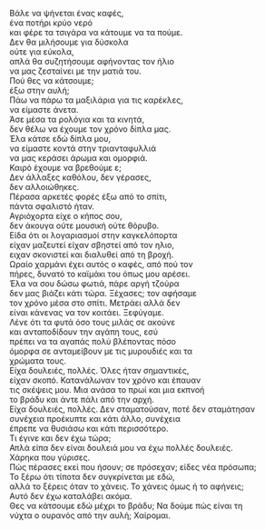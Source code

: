 Βάλε να ψήνεται ένας καφές,\
ένα ποτήρι κρύο νερό\
και φέρε τα τσιγάρα να κάτουμε να τα πούμε.\
Δεν θα μιλήσουμε για δύσκολα\
ούτε για εύκολα,\
απλά θα συζητήσουμε αφήνοντας τον ήλιο\
να μας ζεσταίνει με την ματιά του.\
Πού θες να κάτσουμε;\
έξω στην αυλή;\
Πάω να πάρω τα μαξιλάρια για τις καρέκλες,\
να είμαστε άνετα.\
Άσε μέσα τα ρολόγια και τα κινητά,\
δεν θέλω να έχουμε τον χρόνο δίπλα μας.\
Έλα κάτσε εδώ δίπλα μου,\
να είμαστε κοντά στην τριανταφυλλιά\
να μας κεράσει άρωμα και ομορφιά.\
Καιρό έχουμε να βρεθούμε ε;\
Δεν άλλαξες καθόλου, δεν γέρασες,\
δεν αλλοιώθηκες.\
Πέρασα αρκετές φορές έξω από το σπίτι,\
πάντα σφαλιστό ήταν.\
Αγριόχορτα είχε ο κήπος σου,\
δεν άκουγα ούτε μουσική ούτε θόρυβο.\
Είδα ότι οι λογαριασμοί στην καγκελόπορτα\
είχαν μαζευτεί είχαν σβηστεί από τον ηλιο,\
ειχαν σκονιστεί και διαλυθεί από τη βροχή.\
Ωραίο χαρμάνι έχει αυτός ο καφές, από πού τον\
πήρες, δυνατό το καϊμάκι του όπως μου αρέσει.\
Έλα να σου δώσω φωτιά, πάρε αργή τζούρα\
δεν μας βιάζει κάτι τώρα. Ξέχασες; τον αφήσαμε\
τον χρόνο μέσα στο σπίτι. Μετράει αλλά δεν \
είναι κάνενας να τον κοιτάει. Ξεφύγαμε.\
Λένε ότι τα φυτά όσο τους μιλάς σε ακούνε\
και ανταποδίδουν την αγάπη τους, εσύ \
πρέπει να τα αγαπάς πολύ βλέποντας πόσο\
όμορφα σε ανταμείβουν με τις μυρουδιές και τα\
χρώματα τους.\
Είχα δουλειές, πολλές. Όλες ήταν σημαντικές,\
είχαν σκοπό. Κατανάλωναν τον χρόνο και έπαυαν\
τις σκέψεις μου. Μια ανάσα το πρωί και μια εκπνοή\
το βράδυ και άντε πάλι από την αρχή.\
Είχα δουλειές, πολλές. Δεν σταματούσαν, ποτέ δεν σταμάτησαν\
συνέχεια προέκυπτε και κάτι άλλο, συνέχεια\
έπρεπε να θυσιάσω και κάτι περισσότερο.\
Τι έγινε και δεν έχω τώρα;\
Απλά είπα δεν είναι δουλειά μου να έχω πολλές δουλειές.\
Χάρηκα που γύρισες.\
Πώς πέρασες εκεί που ήσουν; σε πρόσεχαν; είδες νέα πρόσωπα;\
Το ξέρω ότι τίποτα δεν συγκρίνεται με εδώ,\
αλλά το ξέρεις όταν το χάνεις. Το χάνεις όμως ή το αφήνεις;\
Αυτό δεν έχω καταλάβει ακόμα.\
Θες να κάτσουμε εδώ μέχρι το βράδυ; Να δούμε πώς είναι τη\
νύχτα ο ουρανός από την αυλή; Χαίρομαι.


